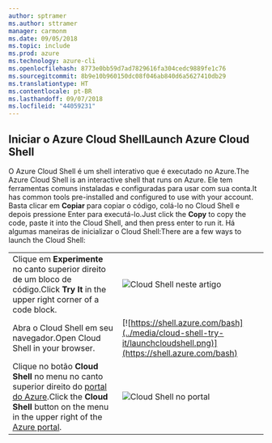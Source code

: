```yaml
---
author: sptramer
ms.author: sttramer
manager: carmonm
ms.date: 09/05/2018
ms.topic: include
ms.prod: azure
ms.technology: azure-cli
ms.openlocfilehash: 8773e0bb59d7ad7829616fa304cedc9889fe1c76
ms.sourcegitcommit: 8b9e10b960150dc08f046ab840d6a5627410db29
ms.translationtype: HT
ms.contentlocale: pt-BR
ms.lasthandoff: 09/07/2018
ms.locfileid: "44059231"
---
```

## <a name="launch-azure-cloud-shell"></a><span data-ttu-id="05836-101">Iniciar o Azure Cloud Shell</span><span class="sxs-lookup"><span data-stu-id="05836-101">Launch Azure Cloud Shell</span></span>

<span data-ttu-id="05836-102">O Azure Cloud Shell é um shell interativo que é executado no Azure.</span><span class="sxs-lookup"><span data-stu-id="05836-102">The Azure Cloud Shell is an interactive shell that runs on Azure.</span></span> <span data-ttu-id="05836-103">Ele tem ferramentas comuns instaladas e configuradas para usar com sua conta.</span><span class="sxs-lookup"><span data-stu-id="05836-103">It has common tools pre-installed and configured to use with your account.</span></span> <span data-ttu-id="05836-104">Basta clicar em **Copiar** para copiar o código, colá-lo no Cloud Shell e depois pressione Enter para executá-lo.</span><span class="sxs-lookup"><span data-stu-id="05836-104">Just click the **Copy** to copy the code, paste it into the Cloud Shell, and then press enter to run it.</span></span>  <span data-ttu-id="05836-105">Há algumas maneiras de inicializar o Cloud Shell:</span><span class="sxs-lookup"><span data-stu-id="05836-105">There are a few ways to launch the Cloud Shell:</span></span>

|   | |
|-----------------------------------------------|---|
| <span data-ttu-id="05836-106">Clique em **Experimente** no canto superior direito de um bloco de código.</span><span class="sxs-lookup"><span data-stu-id="05836-106">Click **Try It** in the upper right corner of a code block.</span></span> | ![Cloud Shell neste artigo](../media/cloud-shell-try-it/cli-try-it.png) |
| <span data-ttu-id="05836-108">Abra o Cloud Shell em seu navegador.</span><span class="sxs-lookup"><span data-stu-id="05836-108">Open Cloud Shell in your browser.</span></span> | [![https://shell.azure.com/bash](../media/cloud-shell-try-it/launchcloudshell.png)](https://shell.azure.com/bash) |
| <span data-ttu-id="05836-109">Clique no botão **Cloud Shell** no menu no canto superior direito do [portal do Azure](https://portal.azure.com).</span><span class="sxs-lookup"><span data-stu-id="05836-109">Click the **Cloud Shell** button on the menu in the upper right of the [Azure portal](https://portal.azure.com).</span></span> | ![Cloud Shell no portal](../media/cloud-shell-try-it/cloud-shell-menu.png) |
